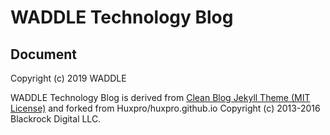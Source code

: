 WADDLE Technology Blog
========

Document
--------

Copyright (c) 2019 WADDLE

WADDLE Technology Blog is derived from [Clean Blog Jekyll Theme (MIT License)](https://github.com/BlackrockDigital/startbootstrap-clean-blog-jekyll/) and forked from Huxpro/huxpro.github.io
Copyright (c) 2013-2016 Blackrock Digital LLC.
